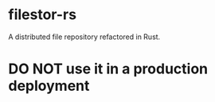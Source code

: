 # filestor-rs
A distributed file repository refactored in Rust.

# DO NOT use it in a production deployment